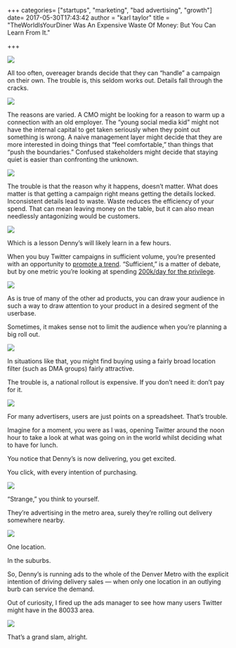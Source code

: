 +++
categories= ["startups", "marketing", "bad advertising", "growth"]
date= 2017-05-30T17:43:42
author = "karl taylor"
title = "TheWorldIsYourDiner Was An Expensive Waste Of Money: But You Can Learn From
  It."

+++

  ![](https://raw.githubusercontent.com/karljtaylor/kjt/blog/content/assets/cb420-1ywxnqefpphduyqqks0mi7a.png)  


 All too often, overeager brands decide that they can “handle” a campaign on their own. The trouble is, this seldom works out. Details fall through the cracks.

  ![](https://raw.githubusercontent.com/karljtaylor/kjt/blog/content/assets/4aff3-1vhxzhdhwcicsgxepmt9poq.jpeg)  


 The reasons are varied. A CMO might be looking for a reason to warm up a connection with an old employer. The “young social media kid” might not have the internal capital to get taken seriously when they point out something is wrong. A naive management layer might decide that they are more interested in doing things that “feel comfortable,” than things that “push the boundaries.” Confused stakeholders might decide that staying quiet is easier than confronting the unknown.

  ![](https://raw.githubusercontent.com/karljtaylor/kjt/blog/content/assets/d62ef-1bp1wro_6gzsptoxn1al1na.jpeg)  


 The trouble is that the reason why it happens, doesn’t matter. What does matter is that getting a campaign right means getting the details locked. Inconsistent details lead to waste. Waste reduces the efficiency of your spend. That can mean leaving money on the table, but it can also mean needlessly antagonizing would be customers.

  ![](https://raw.githubusercontent.com/karljtaylor/kjt/blog/content/assets/2811b-1bpp7zwddcbvbemx1geqo4q.png)  


 Which is a lesson Denny’s will likely learn in a few hours.

 When you buy Twitter campaigns in sufficient volume, you’re presented with an opportunity to [promote a trend](https://business.twitter.com/en/help/overview/what-are-promoted-trends.html). “Sufficient,” is a matter of debate, but by one metric you’re looking at spending [200k/day for the privilege](https://www.fastcompany.com/3005710/fast-feed/twitters-promoted-trends-cost-more-now-20000-day).

  ![](https://raw.githubusercontent.com/karljtaylor/kjt/blog/content/assets/54fb5-1iabe0gz-jtqppsdme5d3fw.jpeg)  


 As is true of many of the other ad products, you can draw your audience in such a way to draw attention to your product in a desired segment of the userbase.

 Sometimes, it makes sense not to limit the audience when you’re planning a big roll out.

  ![](https://raw.githubusercontent.com/karljtaylor/kjt/blog/content/assets/49241-19mw3upe6gyejrnkarvwofa.png)  


 In situations like that, you might find buying using a fairly broad location filter (such as DMA groups) fairly attractive.

 The trouble is, a national rollout is expensive. If you don’t need it: don’t pay for it.

  ![](https://raw.githubusercontent.com/karljtaylor/kjt/blog/content/assets/34ada-1egjwncpgvfsxrdo8e6wplq.jpeg)  


 For many advertisers, users are just points on a spreadsheet. That’s trouble.

 Imagine for a moment, you were as I was, opening Twitter around the noon hour to take a look at what was going on in the world whilst deciding what to have for lunch.

 You notice that Denny’s is now delivering, you get excited.

 You click, with every intention of purchasing.

  ![](https://raw.githubusercontent.com/karljtaylor/kjt/blog/content/assets/6138b-1n5fo8v1rzvd-bzf3c4ww5a.png)  


 “Strange,” you think to yourself.

 They’re advertising in the metro area, surely they’re rolling out delivery somewhere nearby.

  ![](https://raw.githubusercontent.com/karljtaylor/kjt/blog/content/assets/e5fb6-1yixx-i9rvglvhndmr7kmga.png)  


 One location.

 In the suburbs.

 So, Denny’s is running ads to the whole of the Denver Metro with the explicit intention of driving delivery sales — when only one location in an outlying burb can service the demand.

 Out of curiosity, I fired up the ads manager to see how many users Twitter might have in the 80033 area.

  ![](https://raw.githubusercontent.com/karljtaylor/kjt/blog/content/assets/ab844-1ghxnxnm859or1-i9siax0g.png)  


 That’s a grand slam, alright.
